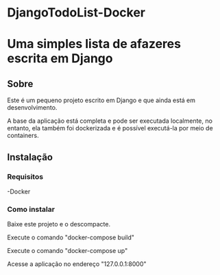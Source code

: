 # DjangoTodoList-Docker
<h1 align="left">Uma simples lista de afazeres escrita em Django</h1>

## Sobre

Este é um pequeno projeto escrito em Django e que ainda está em desenvolvimento.

A base da aplicação está completa e pode ser executada localmente, no entanto, ela também foi dockerizada e é possível executá-la por meio de containers.

## Instalação

### Requisitos

-Docker

### Como instalar

Baixe este projeto e o descompacte.<br>

Execute o comando "docker-compose build"

Execute o comando "docker-compose up"

Acesse a aplicação no endereço "127.0.0.1:8000"



